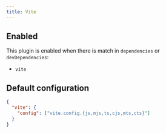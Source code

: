 ```yaml
---
title: Vite
---
```


## Enabled

This plugin is enabled when there is match in `dependencies` or
`devDependencies`:

- `vite`

## Default configuration

```json title="knip.json"
{
  "vite": {
    "config": ["vite.config.{js,mjs,ts,cjs,mts,cts}"]
  }
}
```
